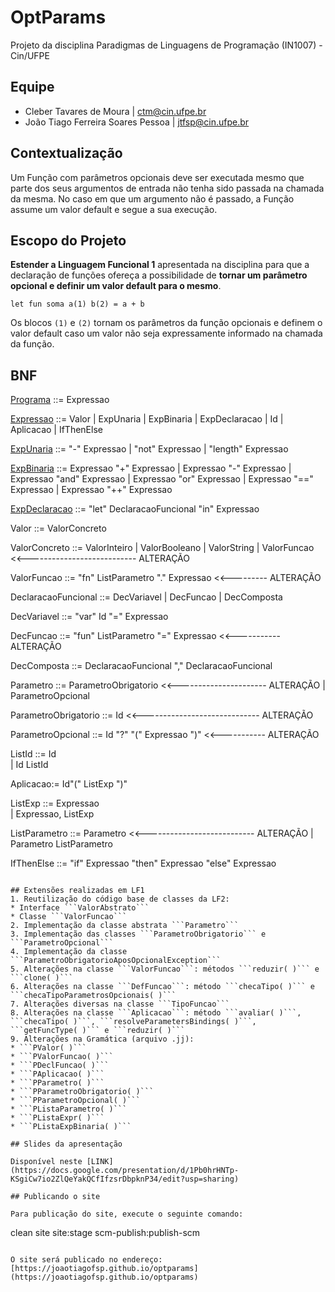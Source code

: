 # OptParams
Projeto da disciplina Paradigmas de Linguagens de Programação (IN1007) - Cin/UFPE

## Equipe
* Cleber Tavares de Moura | ctm@cin.ufpe.br
* João Tiago Ferreira Soares Pessoa | jtfsp@cin.ufpe.br

## Contextualização
Um Função com parâmetros opcionais deve ser executada mesmo que parte dos seus argumentos de entrada não tenha sido passada na chamada da mesma.
No caso em que um argumento não é passado, a Função assume um valor default e segue a sua execução.

## Escopo do Projeto
**Estender a Linguagem Funcional 1** apresentada na disciplina para que a declaração de funções ofereça a possibilidade de **tornar um parâmetro opcional e definir um valor default para o mesmo**.

```
let fun soma a(1) b(2) = a + b
```

Os blocos ``(1)`` e ``(2)`` tornam os parâmetros da função opcionais e definem o valor default caso um valor não seja expressamente informado na chamada da função.

## BNF
[Programa](src/main/java/plp/lf1/Programa.java) ::= Expressao

[Expressao](src/main/java/plp/le1/expressoes/Expressao.java) ::= Valor
	| ExpUnaria
	| ExpBinaria
	| ExpDeclaracao
	| Id
	| Aplicacao
	| IfThenElse

[ExpUnaria](src/main/java/plp/le1/expressoes/ExpUnaria.java) ::= "-" Expressao 
		| "not" Expressao 
		| "length" Expressao

[ExpBinaria](src/main/java/plp/le1/expressoes/ExpBinaria.java) ::= Expressao "+" Expressao
		| Expressao "-" Expressao
		| Expressao "and" Expressao
		| Expressao "or" Expressao
		| Expressao "==" Expressao
		| Expressao "++" Expressao

[ExpDeclaracao](src/main/java/plp/lf1/expressoes/ExpDeclaracao.java) ::= "let" DeclaracaoFuncional "in" Expressao

Valor ::= ValorConcreto

ValorConcreto ::= ValorInteiro 
		| ValorBooleano 
		| ValorString
      		| ValorFuncao	<<--------------------------- ALTERAÇÃO

ValorFuncao ::= "fn" ListParametro "." Expressao  <<--------- ALTERAÇÃO

DeclaracaoFuncional ::= DecVariavel
			| DecFuncao
			| DecComposta

DecVariavel ::= "var" Id "=" Expressao

DecFuncao ::= "fun" ListParametro "=" Expressao	<<----------- ALTERAÇÃO

DecComposta ::= DeclaracaoFuncional "," DeclaracaoFuncional

Parametro ::= ParametroObrigatorio   <<---------------------- ALTERAÇÃO 
		| ParametroOpcional

ParametroObrigatorio ::= Id   <<----------------------------- ALTERAÇÃO

ParametroOpcional ::= Id "?" "(" Expressao ")"	<<----------- ALTERAÇÃO

ListId ::= Id  
	|  Id ListId

Aplicacao:= Id"(" ListExp ")"

ListExp ::= Expressao  
	|  Expressao, ListExp

ListParametro ::= Parametro	<<--------------------------- ALTERAÇÃO
		|  Parametro ListParametro

IfThenElse ::= "if" Expressao "then" Expressao "else" Expressao
```

## Extensões realizadas em LF1
1. Reutilização do código base de classes da LF2:
* Interface ```ValorAbstrato```
* Classe ```ValorFuncao```
2. Implementação da classe abstrata ```Parametro```
3. Implementação das classes ```ParametroObrigatorio``` e ```ParametroOpcional```
4. Implementação da classe ```ParametroObrigatorioAposOpcionalException```
5. Alterações na classe ```ValorFuncao```: métodos ```reduzir( )``` e ```clone( )```
6. Alterações na classe ```DefFuncao```: método ```checaTipo( )``` e ```checaTipoParametrosOpcionais( )```
7. Alterações diversas na classe ```TipoFuncao```
8. Alterações na classe ```Aplicacao```: método ```avaliar( )```, ```checaTipo( )```, ```resolveParametersBindings( )```, ```getFuncType( )``` e ```reduzir( )```
9. Alterações na Gramática (arquivo .jj):
* ```PValor( )```
* ```PValorFuncao( )```
* ```PDeclFuncao( )```
* ```PAplicacao( )```
* ```PParametro( )```
* ```PParametroObrigatorio( )```
* ```PParametroOpcional( )```
* ```PListaParametro( )```
* ```PListaExpr( )```
* ```PListaExpBinaria( )```

## Slides da apresentação

Disponível neste [LINK](https://docs.google.com/presentation/d/1Pb0hrHNTp-KSgiCw7io2ZlQeYakQCfIfzsrDbpknP34/edit?usp=sharing)

## Publicando o site

Para publicação do site, execute o seguinte comando:

```
clean site site:stage scm-publish:publish-scm
```

O site será publicado no endereço: [https://joaotiagofsp.github.io/optparams](https://joaotiagofsp.github.io/optparams)
